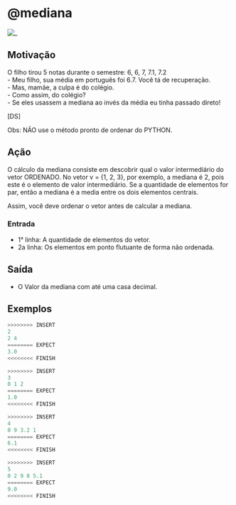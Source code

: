 # @mediana

![_](cover.jpg)

## Motivação

O filho tirou 5 notas durante o semestre: 6, 6, 7, 7.1, 7.2  
\- Meu filho, sua média em português foi 6.7. Você tá de recuperação.  
\- Mas, mamãe, a culpa é do colégio.  
\- Como assim, do colégio?  
\- Se eles usassem a mediana ao invés da média eu tinha passado direto!

\[DS\]

Obs: NÃO use o método pronto de ordenar do PYTHON.

## Ação

O cálculo da mediana consiste em descobrir qual o valor intermediário
do vetor ORDENADO. No vetor v = {1, 2, 3}, por exemplo, a mediana é 2, pois este é o elemento de valor intermediário. Se a quantidade de elementos for par, então a mediana é a media entre os dois elementos centrais.

Assim, você deve ordenar o vetor antes de calcular a mediana.

### Entrada

- 1° linha: A quantidade de elementos do vetor.  
- 2a linha: Os elementos em ponto flutuante de forma não ordenada.

## Saída

- O Valor da mediana com até uma casa decimal.

## Exemplos

``` py
>>>>>>>> INSERT
2
2 4
======== EXPECT
3.0
<<<<<<<< FINISH
```

```py
>>>>>>>> INSERT
3
0 1 2
======== EXPECT
1.0
<<<<<<<< FINISH
```

```py
>>>>>>>> INSERT
4
0 9 3.2 1
======== EXPECT
6.1
<<<<<<<< FINISH
```

```py
>>>>>>>> INSERT
5
0 2 9 8 5.1
======== EXPECT
9.0
<<<<<<<< FINISH
```
